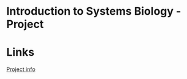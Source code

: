 # Introduction to Systems Biology - Project

# Links
[Project info](https://bioinf.nl/~fennaf/thema08/)
